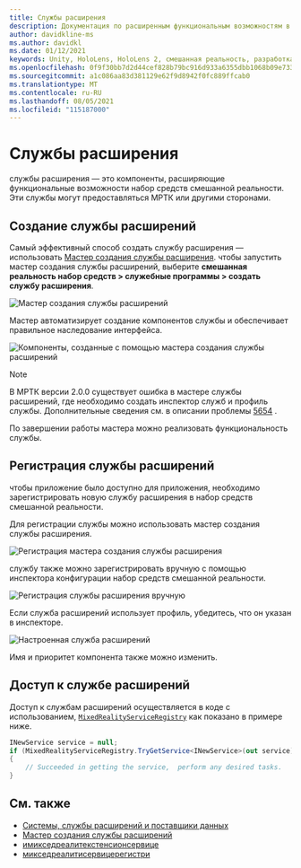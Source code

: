 ```yaml
---
title: Службы расширения
description: Документация по расширенным функциональным возможностям в МРТК
author: davidkline-ms
ms.author: davidkl
ms.date: 01/12/2021
keywords: Unity, HoloLens, HoloLens 2, смешанная реальность, разработка, MRTK
ms.openlocfilehash: 0f9f30bb7d2d44cef828b79bc916d933a6355dbb1068b09e73317d1c977ef45a
ms.sourcegitcommit: a1c086aa83d381129e62f9d8942f0fc889ffcab0
ms.translationtype: MT
ms.contentlocale: ru-RU
ms.lasthandoff: 08/05/2021
ms.locfileid: "115187000"
---
```

# <a name="extension-services"></a>Службы расширения

службы расширения — это компоненты, расширяющие функциональные возможности набор средств смешанной реальности. Эти службы могут предоставляться МРТК или другими сторонами.

## <a name="creating-an-extension-service"></a>Создание службы расширений

Самый эффективный способ создать службу расширения — использовать [Мастер создания службы расширения](../tools/extension-service-creation-wizard.md).
чтобы запустить мастер создания службы расширений, выберите **смешанная реальность набор средств > служебные программы > создать службу расширения**.

![Мастер создания службы расширений](../images/extension-wizard/ExtensionServiceCreationWizard.png)

Мастер автоматизирует создание компонентов службы и обеспечивает правильное наследование интерфейса.

![Компоненты, созданные с помощью мастера создания службы расширений](../images/extension-wizard/ExtensionServiceComponents.png)

> [!Note]
> В МРТК версии 2.0.0 существует ошибка в мастере службы расширений, где необходимо создать инспектор служб и профиль службы. Дополнительные сведения см. в описании проблемы [5654](https://github.com/microsoft/MixedRealityToolkit-Unity/issues/5654) .

По завершении работы мастера можно реализовать функциональность службы.

## <a name="registering-an-extension-service"></a>Регистрация службы расширений

чтобы приложение было доступно для приложения, необходимо зарегистрировать новую службу расширения в набор средств смешанной реальности.

Для регистрации службы можно использовать мастер создания службы расширения.

![Регистрация мастера создания службы расширения](../images/extension-wizard/ExtensionServiceWizardRegister.png)

службу также можно зарегистрировать вручную с помощью инспектора конфигурации набор средств смешанной реальности.

![Регистрация службы расширения вручную](../images/profiles/RegisterExtensionService.png)

Если служба расширений использует профиль, убедитесь, что он указан в инспекторе.

![Настроенная служба расширений](../images/profiles/ConfiguredExtensionService.png)

Имя и приоритет компонента также можно изменить.

## <a name="accessing-an-extension-service"></a>Доступ к службе расширений

Доступ к службам расширений осуществляется в коде с использованием, [`MixedRealityServiceRegistry`](xref:Microsoft.MixedReality.Toolkit.MixedRealityServiceRegistry) как показано в примере ниже.

```c#
INewService service = null;
if (MixedRealityServiceRegistry.TryGetService<INewService>(out service))
{
    // Succeeded in getting the service,  perform any desired tasks.
}
```

## <a name="see-also"></a>См. также

- [Системы, службы расширений и поставщики данных](../../architecture/systems-extensions-providers.md)
- [Мастер создания службы расширений](../tools/extension-service-creation-wizard.md)
- [имикседреалитекстенсионсервице](xref:Microsoft.MixedReality.Toolkit.IMixedRealityExtensionService)
- [микседреалитисервицерегистри](xref:Microsoft.MixedReality.Toolkit.MixedRealityServiceRegistry)
